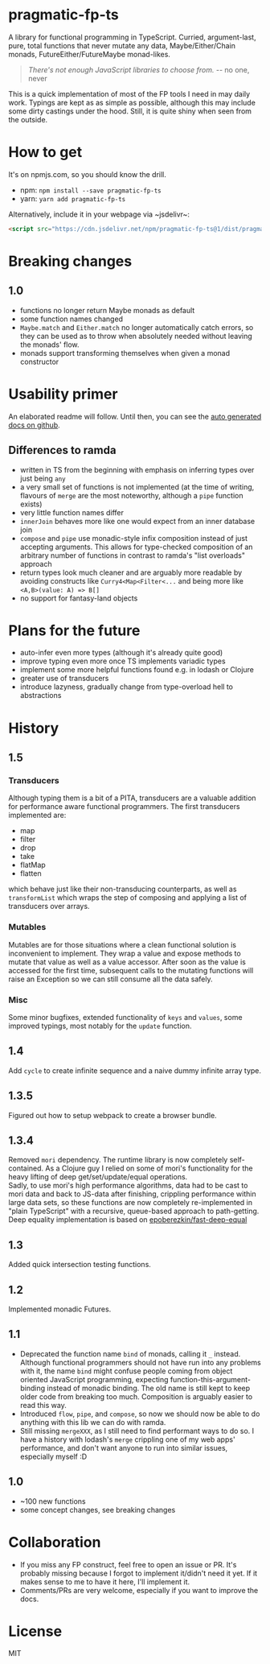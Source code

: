 # pragmatic-fp-ts

A library for functional programming in TypeScript. Curried,
argument-last, pure, total functions that never mutate any data,
Maybe/Either/Chain monads, FutureEither/FutureMaybe monad-likes.

> <cite>There's not enough JavaScript libraries to choose from.</cite>
> -- no one, never

This is a quick implementation of most of the FP tools I need in may
daily work. Typings are kept as as simple as possible, although this
may include some dirty castings under the hood. Still, it is quite
shiny when seen from the outside.

# How to get

It's on npmjs.com, so you should know the drill.

- npm: `npm install --save pragmatic-fp-ts`
- yarn: `yarn add pragmatic-fp-ts`

Alternatively, include it in your webpage via ~jsdelivr~:

```html
<script src="https://cdn.jsdelivr.net/npm/pragmatic-fp-ts@1/dist/pragmatic-fp-ts.min.js"></script>
```

# Breaking changes

## 1.0

- functions no longer return Maybe monads as default
- some function names changed
- `Maybe.match` and `Either.match` no longer automatically catch
  errors, so they can be used as to throw when absolutely needed
  without leaving the monads' flow.
- monads support transforming themselves when given a monad
  constructor

# Usability primer

An elaborated readme will follow. Until then, you can see the
[auto generated docs on github](https://github.com/hermann-p/pragmatic-fp-ts/blob/master/docs/globals.md).

## Differences to ramda

- written in TS from the beginning with emphasis on inferring types
  over just being `any`
- a very small set of functions is not implemented (at the time of
  writing, flavours of `merge` are the most noteworthy, although a
  `pipe` function exists)
- very little function names differ
- `innerJoin` behaves more like one would expect from an inner
  database join
- `compose` and `pipe` use monadic-style infix composition instead of
  just accepting arguments. This allows for type-checked composition
  of an arbitrary number of functions in contrast to ramda's "list
  overloads" approach
- return types look much cleaner and are arguably more readable by
  avoiding constructs like `Curry4<Map<Filter<...` and being more like
  `<A,B>(value: A) => B[]`
- no support for fantasy-land objects

# Plans for the future

- auto-infer even more types (although it's already quite good)
- improve typing even more once TS implements variadic types
- implement some more helpful functions found e.g. in lodash or
  Clojure
- greater use of transducers
- introduce lazyness, gradually change from type-overload hell to abstractions

# History

## 1.5

### Transducers

Although typing them is a bit of a PITA, transducers are a valuable addition for
performance aware functional programmers. The first transducers implemented are:

- map
- filter
- drop
- take
- flatMap
- flatten

which behave just like their non-transducing counterparts, as well as
`transformList` which wraps the step of composing and applying a list of
transducers over arrays.

### Mutables

Mutables are for those situations where a clean functional solution is
inconvenient to implement. They wrap a value and expose methods to mutate that
value as well as a value accessor. After soon as the value is accessed for the
first time, subsequent calls to the mutating functions will raise an Exception
so we can still consume all the data safely.

### Misc

Some minor bugfixes, extended functionality of `keys` and `values`, some
improved typings, most notably for the `update` function.

## 1.4

Add `cycle` to create infinite sequence and a naive dummy infinite array type.

## 1.3.5

Figured out how to setup webpack to create a browser bundle.

## 1.3.4

Removed `mori` dependency. The runtime library is now completely self-contained.
As a Clojure guy I relied on some of mori's functionality for the heavy lifting
of deep get/set/update/equal operations.  
Sadly, to use mori's high performance algorithms, data had to be cast to mori
data and back to JS-data after finishing, crippling performance within large
data sets, so these functions are now completely re-implemented in "plain
TypeScript" with a recursive, queue-based approach to path-getting.  
Deep equality implementation is based on
[epoberezkin/fast-deep-equal](https://github.com/epoberezkin/fast-deep-equal)

## 1.3

Added quick intersection testing functions.

## 1.2

Implemented monadic Futures.

## 1.1

- Deprecated the function name `bind` of monads, calling it `_`
  instead. Although functional programmers should not have run into
  any problems with it, the name `bind` might confuse people coming
  from object oriented JavaScript programming, expecting
  function-this-argument-binding instead of monadic binding. The old
  name is still kept to keep older code from breaking too
  much. Composition is arguably easier to read this way.
- Introduced `flow`, `pipe`, and `compose`, so now we should now be
  able to do anything with this lib we can do with ramda.
- Still missing `mergeXXX`, as I still need to find performant ways to
  do so. I have a history with lodash's `merge` crippling one of my
  web apps' performance, and don't want anyone to run into similar
  issues, especially myself :D

## 1.0

- ~100 new functions
- some concept changes, see breaking changes

# Collaboration

- If you miss any FP construct, feel free to open an issue or PR.
  It's probably missing because I forgot to implement it/didn't need
  it yet. If it makes sense to me to have it here, I'll implement it.
- Comments/PRs are very welcome, especially if you want to improve the docs.

# License

MIT
